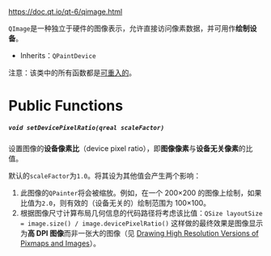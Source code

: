 https://doc.qt.io/qt-6/qimage.html

`QImage`是一种独立于硬件的图像表示，允许直接访问像素数据，并可用作**绘制设备**。

- Inherits：`QPaintDevice`

注意：该类中的所有函数都是[可重入的](https://doc.qt.io/qt-6/threads-reentrancy.html)。

# Public Functions

##### `void setDevicePixelRatio(qreal scaleFactor)`

设置图像的**设备像素比**（device pixel ratio），即**图像像素**与**设备无关像素**的比值。

默认的`scaleFactor`为`1.0`。将其设为其他值会产生两个影响：

1. 此图像的`QPainter`将会被缩放。例如，在一个 200×200 的图像上绘制，如果比值为`2.0`，则有效的（设备无关的）绘制范围为 100×100。
2. 根据图像尺寸计算布局几何信息的代码路径将考虑该比值：`QSize layoutSize = image.size() / image.devicePixelRatio()` 这样做的最终效果是图像显示为**高 DPI 图像**而非一张大的图像（见 [Drawing High Resolution Versions of Pixmaps and Images](https://doc.qt.io/qt-6/qpainter.html#drawing-high-resolution-versions-of-pixmaps-and-images)）。